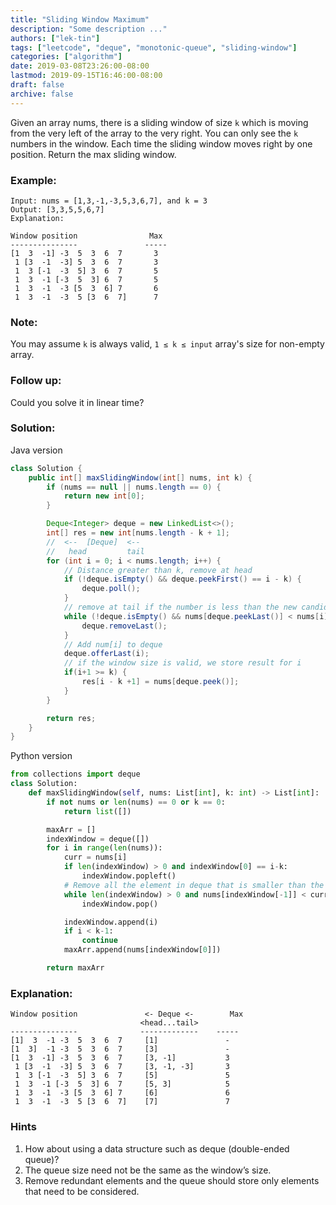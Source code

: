 ```yaml
---
title: "Sliding Window Maximum"
description: "Some description ..."
authors: ["lek-tin"]
tags: ["leetcode", "deque", "monotonic-queue", "sliding-window"]
categories: ["algorithm"]
date: 2019-03-08T23:26:00-08:00
lastmod: 2019-09-15T16:46:00-08:00
draft: false
archive: false
---
```

Given an array nums, there is a sliding window of size `k` which is moving from the very left of the array to the very right. You can only see the `k` numbers in the window. Each time the sliding window moves right by one position. Return the max sliding window.

### Example:
```
Input: nums = [1,3,-1,-3,5,3,6,7], and k = 3
Output: [3,3,5,5,6,7] 
Explanation: 

Window position                Max
---------------               -----
[1  3  -1] -3  5  3  6  7       3
 1 [3  -1  -3] 5  3  6  7       3
 1  3 [-1  -3  5] 3  6  7       5
 1  3  -1 [-3  5  3] 6  7       5
 1  3  -1  -3 [5  3  6] 7       6
 1  3  -1  -3  5 [3  6  7]      7
```
### Note:
You may assume `k` is always valid, `1 ≤ k ≤ input` array's size for non-empty array.

### Follow up:
Could you solve it in linear time?
### Solution:
Java version
```java
class Solution {
    public int[] maxSlidingWindow(int[] nums, int k) {
        if (nums == null || nums.length == 0) {
            return new int[0];
        }

        Deque<Integer> deque = new LinkedList<>();
        int[] res = new int[nums.length - k + 1];
        //  <--  [Deque]  <--
        //   head         tail
        for (int i = 0; i < nums.length; i++) {
            // Distance greater than k, remove at head
            if (!deque.isEmpty() && deque.peekFirst() == i - k) {
                deque.poll();
            }
            // remove at tail if the number is less than the new candidate: num[i]
            while (!deque.isEmpty() && nums[deque.peekLast()] < nums[i]) {
                deque.removeLast();
            }
            // Add num[i] to deque
            deque.offerLast(i);
            // if the window size is valid, we store result for i
            if(i+1 >= k) {
                res[i - k +1] = nums[deque.peek()];
            }
        }

        return res;
    }
}
```
Python version
```python
from collections import deque
class Solution:
    def maxSlidingWindow(self, nums: List[int], k: int) -> List[int]:
        if not nums or len(nums) == 0 or k == 0:
            return list([])

        maxArr = []
        indexWindow = deque([])
        for i in range(len(nums)):
            curr = nums[i]
            if len(indexWindow) > 0 and indexWindow[0] == i-k:
                indexWindow.popleft()
            # Remove all the element in deque that is smaller than the new number so that the head of the deque will always be the maximum.
            while len(indexWindow) > 0 and nums[indexWindow[-1]] < curr:
                indexWindow.pop()

            indexWindow.append(i)
            if i < k-1:
                continue
            maxArr.append(nums[indexWindow[0]])

        return maxArr
```
### Explanation:
```
Window position               <- Deque <-        Max
                             <head...tail>
---------------              -------------    -----
[1]  3  -1 -3  5  3  6  7     [1]               -
[1  3]  -1 -3  5  3  6  7     [3]               -
[1  3  -1] -3  5  3  6  7     [3, -1]           3
 1 [3  -1  -3] 5  3  6  7     [3, -1, -3]       3
 1  3 [-1  -3  5] 3  6  7     [5]               5
 1  3  -1 [-3  5  3] 6  7     [5, 3]            5
 1  3  -1  -3 [5  3  6] 7     [6]               6
 1  3  -1  -3  5 [3  6  7]    [7]               7
```
### Hints
1. How about using a data structure such as deque (double-ended queue)?
2. The queue size need not be the same as the window’s size.
3. Remove redundant elements and the queue should store only elements that need to be considered.